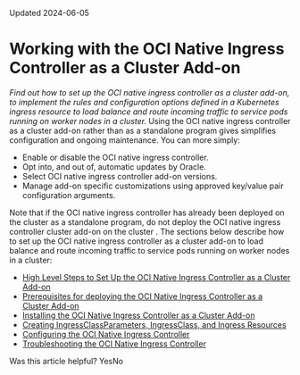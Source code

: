 Updated 2024-06-05
# Working with the OCI Native Ingress Controller as a Cluster Add-on
_Find out how to set up the OCI native ingress controller as a cluster add-on, to implement the rules and configuration options defined in a Kubernetes ingress resource to load balance and route incoming traffic to service pods running on worker nodes in a cluster._
Using the OCI native ingress controller as a cluster add-on rather than as a standalone program gives simplifies configuration and ongoing maintenance. You can more simply:
  * Enable or disable the OCI native ingress controller.
  * Opt into, and out of, automatic updates by Oracle.
  * Select OCI native ingress controller add-on versions.
  * Manage add-on specific customizations using approved key/value pair configuration arguments.


Note that if the OCI native ingress controller has already been deployed on the cluster as a standalone program, do not deploy the OCI native ingress controller cluster add-on on the cluster .
The sections below describe how to set up the OCI native ingress controller as a cluster add-on to load balance and route incoming traffic to service pods running on worker nodes in a cluster:
  * [High Level Steps to Set Up the OCI Native Ingress Controller as a Cluster Add-on](https://docs.oracle.com/en-us/iaas/Content/ContEng/Tasks/contengsettingupnativeingresscontroller-addon-highlevelsteps.htm#contengsettingupnativeingresscontroller-addon-highlevelsteps "Find out the high level steps to set up the OCI native ingress controller as a cluster add-on to load balance and route incoming traffic to service pods running on worker nodes in a cluster.")
  * [Prerequisites for deploying the OCI Native Ingress Controller as a Cluster Add-on](https://docs.oracle.com/en-us/iaas/Content/ContEng/Tasks/contengsettingupnativeingresscontroller-addon-prereqs.htm#contengsettingupnativeingresscontroller-addon-prereqs "Find out what you have to do before you can deploy the OCI native ingress controller as a cluster add-on to load balance and route incoming traffic to service pods running on worker nodes in a Kubernetes cluster.")
  * [Installing the OCI Native Ingress Controller as a Cluster Add-on](https://docs.oracle.com/en-us/iaas/Content/ContEng/Tasks/contengsettingupnativeingresscontroller-addon-installing-creating-resources.htm#contengsettingupnativeingresscontroller-addon-installing-creating-resources "Find out how to install the OCI native ingress controller as a cluster add-on.")
  * [Creating IngressClassParameters, IngressClass, and Ingress Resources](https://docs.oracle.com/en-us/iaas/Content/ContEng/Tasks/contengsettingupnativeingresscontroller-createresources.htm#contengsettingupnativeingresscontroller-createresources "Find out how to create the Kubernetes ingress-related resources that are required to use the OCI native ingress controller.")
  * [Configuring the OCI Native Ingress Controller](https://docs.oracle.com/en-us/iaas/Content/ContEng/Tasks/contengsettingupnativeingresscontroller-configuring.htm#contengsettingupnativeingresscontroller-configuring "Find out how to configure and customize the OCI native ingress controller to load balance and route incoming traffic to service pods running on worker nodes in a Kubernetes cluster.")
  * [Troubleshooting the OCI Native Ingress Controller](https://docs.oracle.com/en-us/iaas/Content/ContEng/Tasks/contengsettingupnativeingresscontroller-troubleshooting.htm#contengsettingupnativeingresscontroller-troubleshooting "Find out how to fix common problems with the OCI native ingress controller.")


Was this article helpful?
YesNo

